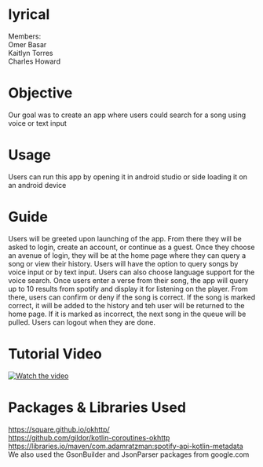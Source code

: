 # lyrical

Members:<br />
Omer Basar <br />
Kaitlyn Torres<br />
Charles Howard

# Objective
Our goal was to create an app where users could search for a song using voice or text input

# Usage
Users can run this app by opening it in android studio or side loading it on an android device

# Guide
Users will be greeted upon launching of the app. From there they will be asked to login, create an account, or continue as a guest.
Once they choose an avenue of login, they will be at the home page where they can query a song or view their history.
Users will have the option to query songs by voice input or by text input. Users can also choose language support for the voice search.
Once users enter a verse from their song, the app will query up to 10 results from spotify and display it for listening on the player. From there,
users can confirm or deny if the song is correct. If the song is marked correct, it will be added to the history and teh user will be
returned to the home page. If it is marked as incorrect, the next song in the queue will be pulled. Users can logout when they are done.

# Tutorial Video
[![Watch the video](https://img.youtube.com/vi/VeRcqsJv9Kk/maxresdefault.jpg)](https://www.youtube.com/watch?v=VeRcqsJv9Kk)
# Packages & Libraries Used
https://square.github.io/okhttp/ <br />
https://github.com/gildor/kotlin-coroutines-okhttp <br />
https://libraries.io/maven/com.adamratzman:spotify-api-kotlin-metadata <br />
We also used the GsonBuilder and JsonParser packages from google.com
